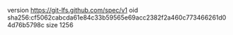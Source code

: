 version https://git-lfs.github.com/spec/v1
oid sha256:cf5062cabcda61e84c33b59565e69acc2382f2a460c773466261d04d76b5798c
size 1256
